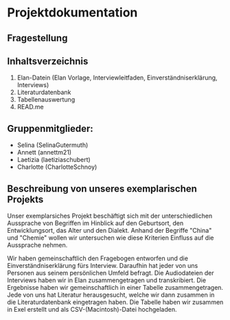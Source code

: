 # Projektdokumentation 

## Fragestellung 

## Inhaltsverzeichnis 
1.  Elan-Datein (Elan Vorlage, Interviewleitfaden, Einverständniserklärung, Interviews)
2.  Literaturdatenbank 
3.  Tabellenauswertung 
4.  READ.me

## Gruppenmitglieder:
- Selina (SelinaGutermuth)
- Annett (annettm21)
- Laetizia (laetiziaschubert)
- Charlotte (CharlotteSchnoy) 

## Beschreibung von unseres exemplarischen Projekts

Unser exemplarsiches Projekt beschäftigt sich mit der unterschiedlichen Aussprache von Begriffen im Hinblick auf den Geburtsort, den Entwicklungsort, das Alter und den Dialekt. Anhand der Begriffe "China" und "Chemie" wollen wir untersuchen wie diese Kriterien Einfluss auf die Aussprache nehmen. 

Wir haben gemeinschaftlich den Fragebogen entworfen und die Einverständniserklärung fürs Interview. Daraufhin hat jeder von uns Personen aus seinem persönlichen Umfeld befragt. Die Audiodateien der Interviews haben wir in Elan zusammengetragen und transkribiert. Die Ergebnisse haben wir gemeinschaftlich in einer Tabelle zusammengetragen. 
Jede von uns hat Literatur herausgesucht, welche wir dann zusammen in die Literaturdatenbank eingetragen haben. 
Die Tabelle haben wir zusammen in Exel erstellt und als CSV-(Macintosh)-Datei hochgeladen. 
